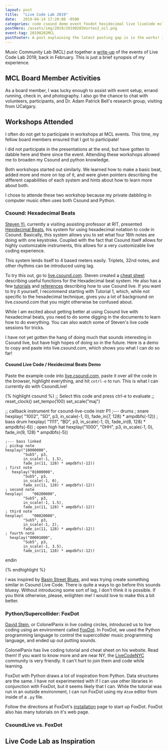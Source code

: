 ```yaml
---
layout: post
title:  "Live Code Lab 2019"
date:   2019-04-14 17:20:00 -0500
categories: code csound demo event foxdot hexidecimal live liveCode mcl music python supercollider
postHero: /assets/img/2019/20190203Vortex2_oil.png
event-tag: 20190202MCL
postFooter: A post explaining the latest posting gap is in the works! It has been quite some time since I last posted, and posts I meant to post, like this brief writeup about Live Code Lab, were delayed.
---
```

Music Community Lab (MCL) put together a
[write-up](http://monthlymusichackathon.org/post/183904707222/live-code-lab-recap-resources)
of the events of Live Code Lab 2019, back in February.
This is just a brief synopsis of my experience.

## MCL Board Member Activities
As a board member, I was lucky enough to assist with event setup, errand running, check in, and photography.
I also go the chance to chat with volunteers, participants, and Dr. Adam Patrick Bell's research group, visiting from UCalgary.

## Workshops Attended
I often do not get to participate in workshops at MCL events.
This time, my fellow board members ensured that I got to participate!

I did not participate in the presentations at the end,
but have gotten to dabble here and there since the event.
Attending these workshops allowed me to broaden my Csound and python knowledge.

Both workshops started out similarly. We learned how to make a basic beat, added more and more on top of it, and were given pointers describing the different capabilities of each system and hints about how to learn more about both.

I chose to attende these two workshop because my private dabbling in computer music
often uses both Csound and Python.

### Csound: Hexadecimal Beats
[Steven Yi](https://kunstmusik.com), currently a visiting assisting professor at RIT, presented [Hexidecimal Beats](https://github.com/kunstmusik/csound-live-code/blob/master/doc/hexadecimal_beats.md), his system for using hexadecimal notation to code in Csound. Basically, this system allows you to set what four 16th notes are doing with one keystroke. Coupled with the fact that Csound itself allows for highly customizable instruments, this allows for a very customizable live coding experience.

This system lends itself to 4 based meters easily.
Triplets, 32nd notes, and other rhythms can be introduced using lag.

To try this out, go to [live.csound.com](https://live.csound.com).
Steven created a [cheat sheet](https://github.com/kunstmusik/csound-live-code/blob/master/doc/cheatsheet.md) describing useful functions for the Hexadecimal beat system.
He also has a few [tutorials](https://github.com/kunstmusik/csound-live-code/tree/master/doc) and [references](https://github.com/kunstmusik/csound-live-code/blob/master/doc/reference.md) describing how to use Csound live.
If you want to try it yourself, I recommend starting with Tutorial 1,
which, while not specific to the hexadecimal technique,
gives you a lot of background on live.csound.com that you might otherwise be confused about.

While I am excited about getting better at using Csound live with hexadecimal beats,
you need to do some digging in the documents to learn how to do everything.
You can also watch some of Steven's live code sessions for tricks.

I have not yet gotten the hang of doing much that sounds interesting in Csound live,
but have high hopes of doing so in the future. Here is a demo to copy and paste into live.csound.com, which shows you what I can do so far!

#### Csound Live Code / Hexidecimal Beats Demo
Paste the example code into [live.csound.com](https://live.csound.com), paste it over all the code in the browser, highlight everything, and hit `cntrl-e` to run. This is what I can currently do with CsoundLive!

{% highlight csound %}
;; Select this code and press ctrl-e to evaluate
;; reset_clock()
set_tempo(100)
set_scale("maj")

;; callback instrument for csound-live-code
instr P1
  ;--- drums
  ; snare
  hexplay(	"1002",
      		"SD", p3,
      		in_scale(-1, 0),
      		fade_in(7, 128) * ampdbfs(-12))
  ; bass drum
  hexplay(	"1111",
      		"BD", p3,
      		in_scale(-1, 0),
      		fade_in(8, 128) * ampdbfs(-6))
  ; open high hat
  hexplay("1000",
      "0HH", p3,
      in_scale(-1, 0),
      fade_in(9, 128) * ampdbfs(-5))

    ;--- bass linked
    ; pickup note
  	hexplay("10000000",
      		"Sub5", p3,
      		in_scale(-1, 1.5),
      		fade_in(11, 128) * ampdbfs(-12))
    ; first note
	   hexplay("01000000",
      		"Sub5", p3,
      		in_scale(-1, 0),
      		fade_in(11, 128) * ampdbfs(-12))
    ; second note
    hexplay(	"00200000",
      		"Sub5", p3,
      		in_scale(-1, 1.5),
      		fade_in(11, 128) * ampdbfs(-12))
    ; third note
    hexplay(	"00020000",
      		"Sub5", p3,
      		in_scale(-1, 2),
      		fade_in(11, 128) * ampdbfs(-12))
    ; fourth note
	  hexplay("00001000",
      		"Sub5", p3,
      		in_scale(-1, 3.5),
      		fade_in(11, 128) * ampdbfs(-12))

endin

{% endhighlight %}

I was inspired by [Basin Street Blues](https://www.youtube.com/watch?v=M0nMHBFZc_E), and was trying create something similar in Csound Live Code. There is quite a ways to go before this sounds bluesy. Without introducing some sort of lag, I don't think it is possible. If you think otherwise, please, enlighten me! I would love to make this a bit better.

### Python/Supercollider: FoxDot
[David Stein](http://colonelpanix.com), or ColonelPanix in live coding circles,
introduced us to live coding using an environment called [FoxDot](http://foxdot.org).
In FoxDot, we used the Python programming language to control the supercollider music programming language, and ended up out putting sounds.

ColonelPanix has  live coding tutorial and cheat sheet on his website.
Read them!
If you want to know more and are near NY,
the [LiveCodeNYC](http://livecode.nyc) community is very friendly.
It can't hurt to join them and code while learning.

FoxDot with Python draws a lot of inspiration from Python. Data structures are the same.
I have not experimented with if I can use other libraries in conjunction with FoxDot,
but it seems likely that I can.
While the tutorial was run in an outside environment,
I can run FoxDot using my `Atom` editor from inside of a `.py` file.

Follow the directions at FoxDot's [installation](http://foxdot.org/installation/)
page to start up FoxDot. FoxDot also has many tutorials on it's web page.

### CsoundLive vs. FoxDot

## Live Code Lab as Inspiration
